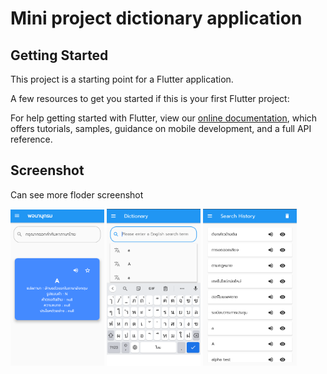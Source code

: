 # Mini project dictionary application

## Getting Started

This project is a starting point for a Flutter application.

A few resources to get you started if this is your first Flutter project:

For help getting started with Flutter, view our
[online documentation](https://flutter.dev/docs), which offers tutorials,
samples, guidance on mobile development, and a full API reference.

## Screenshot
Can see more floder screenshot
<p align="left">
<img src="screenshot/สกรีนช็อต 2020-11-16 232853.png" width="150" height="auto">
<img src="screenshot/สกรีนช็อต 2020-11-16 234649.png" width="150" height="auto">
<img src="screenshot/สกรีนช็อต 2020-11-16 234720.png" width="150" height="auto">
</p>
